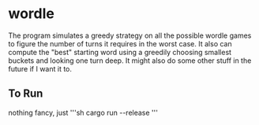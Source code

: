 # wordle
The program simulates a greedy strategy on all the possible wordle games to figure the number of turns it requires in the worst case.
It also can compute the "best" starting word using a greedily choosing smallest buckets and looking one turn deep.
It might also do some other stuff in the future if I want it to. 
## To Run
nothing fancy, just
'''sh
cargo run --release
'''
